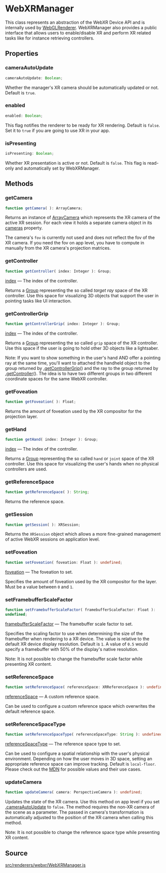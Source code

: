 # WebXRManager

This class represents an abstraction of the WebXR Device API and is internally
used by [WebGLRenderer](en\renderers\WebGLRenderer.html). WebXRManager also
provides a public interface that allows users to enable/disable XR and perform
XR related tasks like for instance retrieving controllers.

## Properties

### cameraAutoUpdate

  
  
```ts  
cameraAutoUpdate: Boolean;  
```  

Whether the manager's XR camera should be automatically updated or not.
Default is `true`.

### enabled

  
  
```ts  
enabled: Boolean;  
```  

This flag notifies the renderer to be ready for XR rendering. Default is
`false`. Set it to `true` if you are going to use XR in your app.

### isPresenting

  
  
```ts  
isPresenting: Boolean;  
```  

Whether XR presentation is active or not. Default is `false`. This flag is
read-only and automatically set by WebXRManager.

## Methods

### getCamera

  
  
```ts  
function getCamera( ): ArrayCamera;  
```  

Returns an instance of [ArrayCamera](en\cameras\ArrayCamera.html) which
represents the XR camera of the active XR session. For each view it holds a
separate camera object in its [cameras](#) property.

The camera's `fov` is currently not used and does not reflect the fov of the
XR camera. If you need the fov on app level, you have to compute in manually
from the XR camera's projection matrices.

### getController

  
  
```ts  
function getController( index: Integer ): Group;  
```  

[index](#) — The index of the controller.  
  
Returns a [Group](en\objects\Group.html) representing the so called *target
ray* space of the XR controller. Use this space for visualizing 3D objects
that support the user in pointing tasks like UI interaction.

### getControllerGrip

  
  
```ts  
function getControllerGrip( index: Integer ): Group;  
```  

[index](#) — The index of the controller.  
  
Returns a [Group](en\objects\Group.html) representing the so called `grip`
space of the XR controller. Use this space if the user is going to hold other
3D objects like a lightsaber.

Note: If you want to show something in the user's hand AND offer a pointing
ray at the same time, you'll want to attached the handheld object to the group
returned by [.getControllerGrip](#)() and the ray to the group returned by
[.getController](#)(). The idea is to have two different groups in two
different coordinate spaces for the same WebXR controller.

### getFoveation

  
  
```ts  
function getFoveation( ): Float;  
```  

Returns the amount of foveation used by the XR compositor for the projection
layer.

### getHand

  
  
```ts  
function getHand( index: Integer ): Group;  
```  

[index](#) — The index of the controller.  
  
Returns a [Group](en\objects\Group.html) representing the so called `hand` or
`joint` space of the XR controller. Use this space for visualizing the user's
hands when no physical controllers are used.

### getReferenceSpace

  
  
```ts  
function getReferenceSpace( ): String;  
```  

Returns the reference space.

### getSession

  
  
```ts  
function getSession( ): XRSession;  
```  

Returns the `XRSession` object which allows a more fine-grained management of
active WebXR sessions on application level.

### setFoveation

  
  
```ts  
function setFoveation( foveation: Float ): undefined;  
```  

[foveation](#) — The foveation to set.  
  
Specifies the amount of foveation used by the XR compositor for the layer.
Must be a value between `0` and `1`.

### setFramebufferScaleFactor

  
  
```ts  
function setFramebufferScaleFactor( framebufferScaleFactor: Float ):
undefined;  
```  

[framebufferScaleFactor](#) — The framebuffer scale factor to set.  
  
Specifies the scaling factor to use when determining the size of the
framebuffer when rendering to a XR device. The value is relative to the
default XR device display resolution. Default is `1`. A value of `0.5` would
specify a framebuffer with 50% of the display's native resolution.

Note: It is not possible to change the framebuffer scale factor while
presenting XR content.

### setReferenceSpace

  
  
```ts  
function setReferenceSpace( referenceSpace: XRReferenceSpace ): undefined;  
```  

[referenceSpace](#) — A custom reference space.  
  
Can be used to configure a custom reference space which overwrites the default
reference space.

### setReferenceSpaceType

  
  
```ts  
function setReferenceSpaceType( referenceSpaceType: String ): undefined;  
```  

[referenceSpaceType](#) — The reference space type to set.  
  
Can be used to configure a spatial relationship with the user's physical
environment. Depending on how the user moves in 3D space, setting an
appropriate reference space can improve tracking. Default is `local-floor`.
Please check out the <a href="https://developer.mozilla.org/en-
US/docs/Web/API/XRReferenceSpaceType">MDN</a> for possible values and their
use cases.

### updateCamera

  
  
```ts  
function updateCamera( camera: PerspectiveCamera ): undefined;  
```  

Updates the state of the XR camera. Use this method on app level if you set
[.cameraAutoUpdate](#) to `false`. The method requires the non-XR camera of
the scene as a parameter. The passed in camera's transformation is
automatically adjusted to the position of the XR camera when calling this
method.

Note: It is not possible to change the reference space type while presenting
XR content.

## Source

<a
href="https://github.com/mrdoob/three.js/blob/master/src/renderers/webxr/WebXRManager.js">src/renderers/webxr/WebXRManager.js</a>

